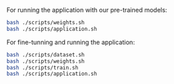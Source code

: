 For running the application with our pre-trained models:
```bash
bash ./scripts/weights.sh
bash ./scripts/application.sh
```

For fine-tunning and running the application:

```bash
bash ./scripts/dataset.sh
bash ./scripts/weights.sh
bash ./scripts/train.sh
bash ./scripts/application.sh
```

